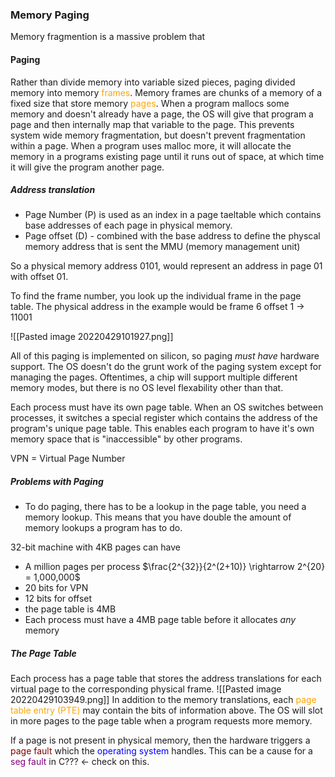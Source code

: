 ### Memory Paging

Memory fragmention is a massive problem that 

#### Paging
Rather than divide memory into variable sized pieces, paging divided memory into memory <span style='color:orange'>frames</span>. Memory frames are chunks of a memory of a fixed size that store memory <span style='color:orange'>pages</span>. When a program mallocs some memory and doesn't already have a page, the OS will give that program a page and then internally map that variable to the page. This prevents system wide memory fragmentation, but doesn't prevent fragmentation within a page. When a program uses malloc more, it will allocate the memory in a programs existing page until it runs out of space, at which time it will give the program another page.

##### Address translation
- Page Number (P) is used as an index in a page taeltable which contains base addresses of each page in physical memory.
-  Page offset (D) - combined with the base address to define the physcal memory address that is sent the MMU (memory management unit)

So a physical memory address 0101, would represent an address in page 01 with offset 01.

To find the frame number, you look up the individual frame in the page table. The physical address in the example would be frame 6 offset 1 -> 11001

![[Pasted image 20220429101927.png]]

All of this paging is implemented on silicon, so paging *must have* hardware support. The OS doesn't do the grunt work of the paging system except for managing the pages. Oftentimes, a chip will support multiple different memory modes, but there is no OS level flexability other than that.

Each process must have its own page table. When an OS switches between processes, it switches a special register which contains the address of the program's unique page table. This enables each program to have it's own memory space that is "inaccessible" by other programs.

VPN = Virtual Page Number

##### Problems with Paging

- To do paging, there has to be a lookup in the page table, you need a memory lookup. This means that you have double the amount of memory lookups a program has to do.

32-bit machine with 4KB pages can have
- A million pages per process $\frac{2^{32}}{2^(2+10)} \rightarrow 2^{20} = 1,000,000$
- 20 bits for VPN
- 12 bits for offset
- the page table is 4MB
- Each process must have a 4MB page table before it allocates *any* memory 

##### The Page Table
Each process has a page table that stores the address translations for each virtual page to the corresponding physical frame.
![[Pasted image 20220429103949.png]]
In addition to the memory translations, each <span style='color:orange'> page table entry (PTE)</span> may contain the bits of information above. The OS will slot in more pages to the page table when a program requests more memory.

If a page is not present in physical memory, then the hardware triggers a <span style='color:maroon'>page fault</span> which the <span style='color:blue'>operating system</span> handles. This can be a cause for a <span style='color:purple'>seg fault</span> in C??? <- check on this.